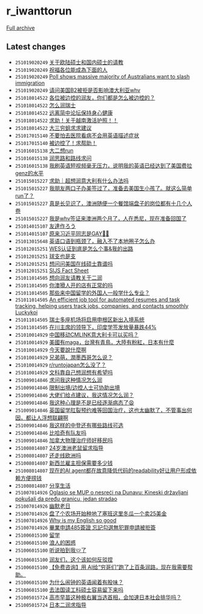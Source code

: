 # r_iwanttorun

[Full archive](archive.md)

## Latest changes

- `251019020249` [关于欧陆硕士和国内硕士的请教](../posts/r_iwanttorun/251018133624_1o9w0mu.md)
- `251019020249` [祝福各位能成為下面的人](../posts/r_iwanttorun/251018230631_1oaa7qn.md)
- `251019020249` [Poll shows massive majority of Australians want to slash immigration](../posts/r_iwanttorun/251018145601_1o9xyv3.md)
- `251019020249` [请问美国B2被拒是否影响澳大利亚whv](../posts/r_iwanttorun/251018020651_1o9js05.md)
- `251018014522` [各位被边控的润友，你们都是怎么被边控的？](../posts/r_iwanttorun/251017162320_1o95viu.md)
- `251018014522` [怎么润瑞士](../posts/r_iwanttorun/251017215834_1o9ei97.md)
- `251018014522` [远离简中论坛保持身心健康](../posts/r_iwanttorun/251017032638_1o8qphx.md)
- `251018014522` [求助！关于越南激活护照！！](../posts/r_iwanttorun/251017145137_1o93f9a.md)
- `251018014522` [大三穷蛆求求建议](../posts/r_iwanttorun/251017113643_1o8ywjb.md)
- `251017015140` [不要怕去医院看病不会用英语描述症状](../posts/r_iwanttorun/251016230452_1o8l5l7.md)
- `251017015140` [被边控了！求帮助！](../posts/r_iwanttorun/251016162251_1o8aong.md)
- `251016015138` [大二想run](../posts/r_iwanttorun/251015034742_1o70sad.md)
- `251016015138` [润思路和路线求问](../posts/r_iwanttorun/251015073147_1o74l29.md)
- `251016015138` [我刷英语短视频毫无压力，说明我的英语已经达到了美国费拉genz的水平](../posts/r_iwanttorun/251015220418_1o7oomd.md)
- `251015015227` [求助｜超想润意大利有什么办法吗](../posts/r_iwanttorun/251014164911_1o6ktog.md)
- `251015015227` [我朋友两口子办美签过了，准备去美国生小孩了。就这么简单run了？](../posts/r_iwanttorun/251014074806_1o699ut.md)
- `251015015227` [真是长见识了，澳洲随便一个餐馆端盘子的岗位都有十几个人卷](../posts/r_iwanttorun/251014031232_1o64j01.md)
- `251015015227` [我是whv签证来澳洲两个月了，人在悉尼，现在准备回国了](../posts/r_iwanttorun/251014110844_1o6cj7m.md)
- `251014015107` [友達作ろう](../posts/r_iwanttorun/251013164341_1o5oy3g.md)
- `251014015107` [原来习近平同志是GAY🏳‍🌈](../posts/r_iwanttorun/251013134646_1o5k5x9.md)
- `251013015648` [英语口语到瓶颈了，融入不了本地圈子怎么办](../posts/r_iwanttorun/251012122920_1o4nt0o.md)
- `251012015251` [WES认证到底是怎么个事&我的出路](../posts/r_iwanttorun/251011151231_1o3y3pd.md)
- `251012015251` [球支也是支](../posts/r_iwanttorun/251011184833_1o43gvf.md)
- `251012015251` [想问问美国在线硕士靠谱吗](../posts/r_iwanttorun/251011154242_1o3yuev.md)
- `251012015251` [SIJS Fact Sheet](../posts/r_iwanttorun/251011015543_1o3jge8.md)
- `251011014505` [想向润友请教关于二润](../posts/r_iwanttorun/251010045936_1o2rz6u.md)
- `251011014505` [你澳猾人开的店有正常的吗](../posts/r_iwanttorun/251010025219_1o2pjb9.md)
- `251011014505` [那些来中国留学的外国人一般学什么专业？](../posts/r_iwanttorun/251011012937_1o3ixvq.md)
- `251011014505` [An efficient job tool for automated resumes and task tracking, helping users track jobs, companies, and contacts smoothly  Luckykoi](../posts/r_iwanttorun/251010120523_1o2z1he.md)
- `251011014505` [瑞士多座机场将启用申根区新出入境系统](../posts/r_iwanttorun/251010080006_1o2uvs5.md)
- `251011014505` [在川主席的领导下，印度学签发放量暴跌44%](../posts/r_iwanttorun/251011000757_1o3h9ne.md)
- `251010014929` [中国移动CMLINK意大利卡可以买吗？](../posts/r_iwanttorun/251009033820_1o1vudi.md)
- `251010014929` [美國有maga，台灣有青鳥，大陸有粉紅，日本有什麼](../posts/r_iwanttorun/251009174009_1o2cimn.md)
- `251010014929` [今天要說什麼啊](../posts/r_iwanttorun/251009173838_1o2ch7o.md)
- `251010014929` [兄弟萌，潤墨西哥怎么说？](../posts/r_iwanttorun/251009091326_1o215ve.md)
- `251010014929` [r/runtojapan怎么没了？](../posts/r_iwanttorun/251009125743_1o2583t.md)
- `251010014929` [文科靠自己想润想有希望吗](../posts/r_iwanttorun/251009140551_1o26ue9.md)
- `251009014846` [求问我这种情况怎么润](../posts/r_iwanttorun/251008125829_1o19ry8.md)
- `251009014846` [限制出境/边控人士可协助出境](../posts/r_iwanttorun/251008215752_1o1ompy.md)
- `251009014846` [大佬们给点建议，我这情况怎么润？](../posts/r_iwanttorun/251008190328_1o1jpqn.md)
- `251009014846` [我这种心理是不是已经逐渐病态了😩](../posts/r_iwanttorun/251008040024_1o10gxx.md)
- `251009014846` [英国留学肛裂预约难等回国治疗，这也太幽默了，不管事出何因，都让人浮想联翩啊](../posts/r_iwanttorun/251008132257_1o1adrm.md)
- `251009014846` [我这样的中登还有哪些路线可选](../posts/r_iwanttorun/251008222503_1o1p9on.md)
- `251009014846` [比哈奇有队友吗](../posts/r_iwanttorun/251008103648_1o16wct.md)
- `251009014846` [加拿大物理治疗师好移民吗](../posts/r_iwanttorun/251008180838_1o1i3dj.md)
- `251008014807` [24岁澳洲老鼠留求指导](../posts/r_iwanttorun/251007155814_1o0irme.md)
- `251008014807` [还走线欧洲吗](../posts/r_iwanttorun/251007235805_1o0vgpv.md)
- `251008014807` [新西兰雇主担保需要多少钱](../posts/r_iwanttorun/251007201009_1o0priq.md)
- `251008014807` [现在的AI agent都在故意降低代码的readability好让用户形成依赖方便捞钱](../posts/r_iwanttorun/251007175338_1o0lza1.md)
- `251008014807` [分享生活](../posts/r_iwanttorun/251007071750_1o0806n.md)
- `251007014926` [Oglasio se MUP o nesreći na Dunavu: Kineski državljani pokušali da pređu granicu, jedan stradao](../posts/r_iwanttorun/251006144602_1nzl2da.md)
- `251007014926` [幽默老日](../posts/r_iwanttorun/251007012415_1o01gmk.md)
- `251007014926` [盘了个农场开始种地了塞班这里冬瓜一个卖25美金](../posts/r_iwanttorun/251006092538_1nzecj5.md)
- `251007014926` [Why is my English so good](../posts/r_iwanttorun/251006141608_1nzk9v8.md)
- `251007014926` [畢業申請485簽證 忘記勾選無犯罪申請被拒簽](../posts/r_iwanttorun/251006033621_1nz8mu4.md)
- `251006015100` [留学](../posts/r_iwanttorun/251005085225_1nyj5s4.md)
- `251006015100` [浪人的困惑](../posts/r_iwanttorun/251005213033_1nz0qlb.md)
- `251006015100` [听说拍到我🩲了](../posts/r_iwanttorun/251006003607_1nz4xom.md)
- `251006015100` [润友们，这个该如何反驳捏](../posts/r_iwanttorun/251005171749_1nyu2ki.md)
- `251006015100` [【免费咨询】用 AI给“穷哥们”跑了上百条润路，现在我需要帮助。](../posts/r_iwanttorun/251005234515_1nz3u9b.md)
- `251006015100` [为什么闹钟的英语闻着有股味？](../posts/r_iwanttorun/251005075912_1nyib7j.md)
- `251006015100` [去法国读工科硕士容易留下来吗](../posts/r_iwanttorun/251005104252_1nyky50.md)
- `251005015724` [高市早苗这种极右翼当选首相，会加速日本社会排华吗？](../posts/r_iwanttorun/251004075911_1nxo2oz.md)
- `251005015724` [日本二润求指导](../posts/r_iwanttorun/251004022607_1nxi7h6.md)
